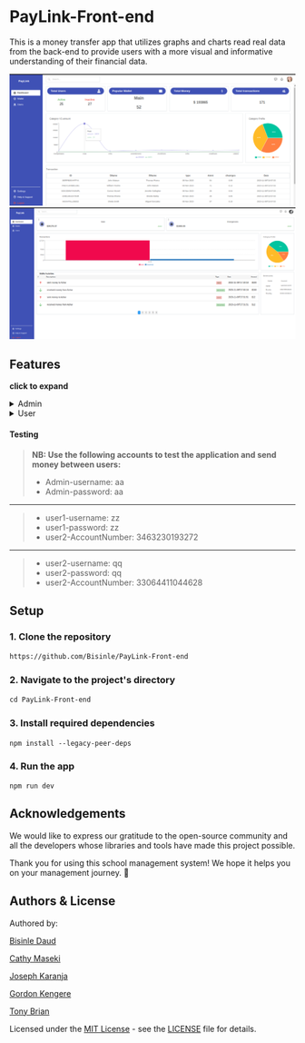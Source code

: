 # PayLink-Front-end

This is a money transfer app that utilizes graphs and charts read real data from the back-end to provide users with a more visual and informative understanding of their financial data.

![Admin Dashboard](./src/assets/admin-dashboard.png)
![Update Student](./src/assets/user-dashboard.png)

## Features

**click to expand**

<details>
<summary>Admin </summary>

> - View analytics of all user accounts
> - Can activate and deactivate user accounts
> - View Gender distribution pie chart
> - View trends in terms of graph

  </details>
<details>
<summary>User </summary>

> - The user can see the statistics of their transactions
> - Be able to send money to beneficiaries
> - Can create upto 3 wallets, (savings,investment and emergencies)
> - can move funds between wallets
> - can activate and deactivate wallets
> - View a realtime comparison of the money movement in terms of a barchart

</details>

#### Testing

> **NB: Use the following accounts to test the application and send money between users:**
>
> - Admin-username: aa
> - Admin-password: aa

---

> - user1-username: zz
> - user1-password: zz
> - user2-AccountNumber: 3463230193272

---

> - user2-username: qq
> - user2-password: qq
> - user2-AccountNumber: 33064411044628

## Setup

### 1. Clone the repository

```txt
https://github.com/Bisinle/PayLink-Front-end
```

### 2. Navigate to the project's directory

```txt
cd PayLink-Front-end
```

### 3. Install required dependencies

```react
npm install --legacy-peer-deps
```

### 4. Run the app

```react
npm run dev
```

## Acknowledgements

We would like to express our gratitude to the open-source community and all the developers whose libraries and tools have made this project possible.

Thank you for using this school management system! We hope it helps you on your management journey. 🚀

## Authors & License

Authored by:

[Bisinle Daud](https://github.com/ArshavineRoy)

[Cathy Maseki](https://github.com/cherise43)

[Joseph Karanja](https://github.com/Joeyy-K)

[Gordon Kengere](https://github.com/Slonetech)

[Tony Brian ](https://github.com/tonybria)

Licensed under the [MIT License](LICENSE) - see the [LICENSE](LICENSE) file for details.
